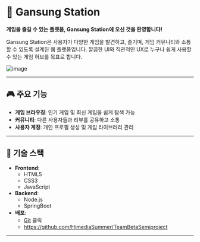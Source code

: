 

# 🚉 Gansung Station  
**게임을 즐길 수 있는 플랫폼, Gansung Station에 오신 것을 환영합니다!**

Gansung Station은 사용자가 다양한 게임을 발견하고, 즐기며, 게임 커뮤니티와 소통할 수 있도록 설계된 웹 플랫폼입니다. 깔끔한 UI와 직관적인 UX로 누구나 쉽게 사용할 수 있는 게임 허브를 목표로 합니다.

![image](https://github.com/user-attachments/assets/3c454583-86f1-4930-837f-af38cd9f3321)

---

## 🎮 주요 기능  
- **게임 브라우징**: 인기 게임 및 최신 게임을 쉽게 탐색 가능  
- **커뮤니티**: 다른 사용자들과 리뷰를 공유하고 소통  
- **사용자 계정**: 개인 프로필 생성 및 게임 라이브러리 관리  

---

## 🚀 기술 스택  
- **Frontend**:  
  - HTML5  
  - CSS3  
  - JavaScript 
- **Backend**:  
  - Node.js  
  - SpringBoot
- **배포**:  
  - [Git](https://github.com/HimediaSummer/TeamBetaSemiproject/) 클릭
  - https://github.com/HimediaSummer/TeamBetaSemiproject

---
